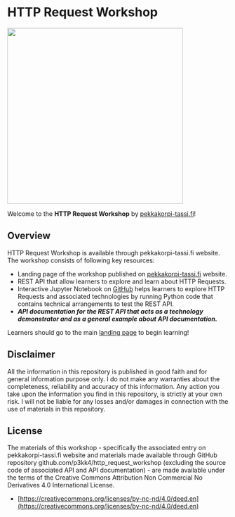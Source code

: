 # HTTP Request Workshop

<div class="row">
  <div class="column">
    <img src="https://pekkakorpi-tassi.fi/img/logo_v1.8.png"  width=400>
  </div>
</div>

Welcome to the **HTTP Request Workshop** by [pekkakorpi-tassi.fi](https://pekkakorpi-tassi.fi)!

## Overview

HTTP Request Workshop is available through pekkakorpi-tassi.fi website. The workshop consists of following key resources:

- Landing page of the workshop published on [pekkakorpi-tassi.fi](https://pekkakorpi-tassi.fi/materials/http_request_workshop.html) website.
- REST API that allow learners to explore and learn about HTTP Requests.
- Interactive Jupyter Notebook on [GitHub](https://github.com/p3kk4/http_request_workshop) helps learners to explore HTTP Requests and associated technologies by running Python code that contains technical arrangements to test the REST API.
- ***API documentation for the REST API that acts as a technology demonstrator and as a general example about API documentation.***

Learners should go to the main [landing page](https://pekkakorpi-tassi.fi/materials/http_request_workshop.html) to begin learning!

## Disclaimer

All the information in this repository is published in good faith and for general information purpose only. I do not make any warranties about the completeness, reliability and accuracy of this information. Any action you take upon the information you find in this repository, is strictly at your own risk. I will not be liable for any losses and/or damages in connection with the use of materials in this repository.

## License

The materials of this workshop - specifically the associated entry on pekkakorpi-tassi.fi website and materials made available through GitHub repository github.com/p3kk4/http_request_workshop (excluding the source code of associated API and API documentation) - are made available under the terms of the Creative Commons Attribution Non Commercial No Derivatives 4.0 International License.

- [https://creativecommons.org/licenses/by-nc-nd/4.0/deed.en](https://creativecommons.org/licenses/by-nc-nd/4.0/deed.en)